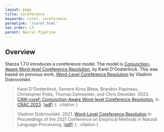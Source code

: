 ```yaml
---
layout: page
title: Coreference
keywords: coref, coreference
permalink: '/coref.html'
nav_order: 13
parent: Neural Pipeline
---
```


## Overview

Stanza 1.7.0 introduces a coreference model.  The model is
[Conjunction-Aware Word-level Coreference Resolution](https://arxiv.org/abs/2310.06165),
by Karel D'Oosterlinck.
This was based on previous work, [Word-Level Coreference Resolution](https://aclanthology.org/2021.emnlp-main.605/)
by Vladimir Dobrovolskii.

> Karel D'Oosterlinck, Semere Kiros Bitew, Brandon Papineau, Christopher Potts, Thomas Demeester, and Chris Develder. 2023. [CAW-coref: Conjunction-Aware Word-level Coreference Resolution.](https://arxiv.org/abs/2310.06165) In [CRAC 2023](https://sites.google.com/view/crac2023/). \[[pdf](https://arxiv.org/pdf/2310.06165.pdf)\]
{: .citation }

> Vladimir Dobrovolskii.  2021.  [Word-Level Coreference Resolution](https://aclanthology.org/2021.emnlp-main.605)  In Proceedings of the 2021 Conference on Empirical Methods in Natural Language Processing.  \[[pdf](https://aclanthology.org/2021.emnlp-main.605.pdf)\]
{: .citation }

